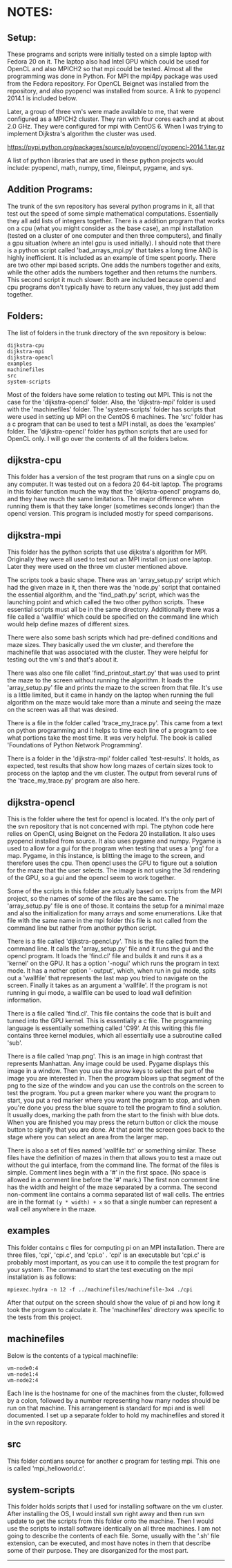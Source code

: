 # NOTES: #

## Setup: ##

These programs and scripts were initially tested on a simple laptop with Fedora 20 on it. The laptop also had Intel GPU which could be used for OpenCL and also MPICH2 so that mpi could be tested. Almost all the programming was done in Python. For MPI the mpi4py package was used from the Fedora repository. For OpenCL Beignet was installed from the repository, and also pyopencl was installed from source. A link to pyopencl 2014.1 is included below.

Later, a group of three vm's were made available to me, that were configured as a MPICH2 cluster. They ran with four cores each and at about 2.0 GHz. They were configured for mpi with CentOS 6. When I was trying to implement Dijkstra's algorithm the cluster was used.

https://pypi.python.org/packages/source/p/pyopencl/pyopencl-2014.1.tar.gz

A list of python libraries that are used in these python projects would include: pyopencl, math, numpy, time, fileinput, pygame, and sys.

## Addition Programs: ##

The trunk of the svn repository has several python programs in it, all that test out the speed of some simple mathematical computations. Essentially they all add lists of integers together. There is a addition program that works on a cpu (what you might consider as the base case), an mpi installation (tested on a cluster of one computer and then three computers), and finally a gpu situation (where an intel gpu is used initially). I should note that there is a python script called 'bad\_arrays\_mpi.py' that takes a long time AND is highly inefficient. It is included as an example of time spent poorly. There are two other mpi based scripts. One adds the numbers together and exits, while the other adds the numbers together and then returns the numbers. This second script it much slower. Both are included because opencl and cpu programs don't typically have to return any values, they just add them together.

## Folders: ##

The list of folders in the trunk directory of the svn repository is below:

```
dijkstra-cpu
dijkstra-mpi
dijkstra-opencl
examples
machinefiles
src
system-scripts
```

Most of the folders have some relation to testing out MPI. This is not the case for the 'dijkstra-opencl' folder. Also, the 'dijkstra-mpi' folder is used with the 'machinefiles' folder. The 'system-scripts' folder has scripts that were used in setting up MPI on the CentOS 6 machines. The 'src' folder has a c program that can be used to test a MPI install, as does the 'examples' folder. The 'dijkstra-opencl' folder has python scripts that are used for OpenCL only. I will go over the contents of all the folders below.

## dijkstra-cpu ##

This folder has a version of the test program that runs on a single cpu on any computer. It was tested out on a fedora 20 64-bit laptop. The programs in this folder function much the way that the 'dijkstra-opencl' programs do, and they have much the same limitations. The major difference when running them is that they take longer (sometimes seconds longer) than the opencl version. This program is included mostly for speed comparisons.

## dijkstra-mpi ##

This folder has the python scripts that use dijkstra's algorithm for MPI. Originally they were all used to test out an MPI install on just one laptop. Later they were used on the three vm cluster mentioned above.

The scripts took a basic shape. There was an 'array\_setup.py' script which had the given maze in it, then there was the 'node.py' script that contained the essential algorithm, and the 'find\_path.py' script, which was the launching point and which called the two other python scripts. These essential scripts must all be in the same directory. Additionally there was a file called a 'wallfile' which could be specified on the command line which would help define mazes of different sizes.

There were also some bash scripts which had pre-defined conditions and maze sizes. They basically used the vm cluster, and therefore the machinefile that was associated with the cluster. They were helpful for testing out the vm's and that's about it.

There was also one file callet 'find\_printout\_start.py' that was used to print the maze to the screen without running the algorithm. It loads the 'array\_setup.py' file and prints the maze to the screen from that file. It's use is a little limited, but it came in handy on the laptop when running the full algorithm on the maze would take more than a minute and seeing the maze on the screen was all that was desired.

There is a file in the folder called 'trace\_my\_trace.py'. This came from a text on python programming and it helps to time each line of a program to see what portions take the most time. It was very helpful. The book is called 'Foundations of Python Network Programming'.

There is a folder in the 'dijkstra-mpi' folder called 'test-results'. It holds, as expected, test results that show how long mazes of certain sizes took to process on the laptop and the vm cluster. The output from several runs of the 'trace\_my\_trace.py' program are also here.

## dijkstra-opencl ##

This is the folder where the test for opencl is located. It's the only part of the svn repository that is not concerned with mpi. The ptyhon code here relies on OpenCl, using Beignet on the Fedora 20 installation. It also uses pyopencl installed from source. It also uses pygame and numpy. Pygame is used to allow for a gui for the program when testing that uses a 'png' for a map. Pygame, in this instance, is blitting the image to the screen, and therefore uses the cpu. Then opencl uses the GPU to figure out a solution for the maze that the user selects. The image is not using the 3d rendering of the GPU, so a gui and the opencl seem to work together.

Some of the scripts in this folder are actually based on scripts from the MPI project, so the names of some of the files are the same. The 'array\_setup.py' file is one of those. It contains the setup for a minimal maze and also the initialization for many arrays and some enumerations. Like that file with the same name in the mpi folder this file is not called from the command line but rather from another python script.

There is a file called 'dijkstra-opencl.py'. This is the file called from the command line. It calls the 'array\_setup.py' file and it runs the gui and the opencl program. It loads the 'find.cl' file and builds it and runs it as a 'kernel' on the GPU. It has a option '-nogui' which runs the program in text mode. It has a nother option '-output', which, when run in gui mode, spits out a 'wallfile' that represents the last map you tried to navigate on the screen. Finally it takes as an argument a 'wallfile'. If the program is not running in gui mode, a wallfile can be used to load wall definition information.

There is a file called 'find.cl'. This file contains the code that is built and turned into the GPU kernel. This is essentially a c file. The programming language is essentially something called 'C99'. At this writing this file contains three kernel modules, which all essentially use a subroutine called 'sub'.

There is a file called 'map.png'. This is an image in high contrast that represents Manhattan. Any image could be used. Pygame displays this image in a window. Then you use the arrow keys to select the part of the image you are interested in. Then the program blows up that segment of the png to the size of the window and you can use the controls on the screen to test the program. You put a green marker where you want the program to start, you put a red marker where you want the program to stop, and when you're done you press the blue square to tell the program to find a solution. It usually does, marking the path from the start to the finish with blue dots. When you are finished you may press the return button or click the mouse button to signify that you are done. At that point the screen goes back to the stage where you can select an area from the larger map.

There is also a set of files named 'wallfile.txt' or something similar. These files have the definition of mazes in them that allows you to test a maze out without the gui interface, from the command line. The format of the files is simple. Comment lines begin with a '#' in the first space. (No space is allowed in a comment line before the '#' mark.) The first non comment line has the width and height of the maze separated by a comma. The second non-comment line contains a comma separated list of wall cells. The entries are in the format `(y * width) + x` so that a single number can represent a wall cell anywhere in the maze.

## examples ##

This folder contains c files for computing pi on an MPI installation. There are three files, 'cpi', 'cpi.c', and 'cpi.o' . 'cpi' is an executable but 'cpi.c' is probably most important, as you can use it to compile the test program for your system. The command to start the test executing on the mpi installation is as follows:

```
mpiexec.hydra -n 12 -f ../machinefiles/machinefile-3x4 ./cpi
```

After that output on the screen should show the value of pi and how long it took the program to calculate it. The 'machinefiles' directory was specific to the tests from this project.

## machinefiles ##

Below is the contents of a typical machinefile:

```
vm-node0:4
vm-node1:4
vm-node2:4
```

Each line is the hostname for one of the machines from the cluster, followed by a colon, followed by a number representing how many nodes should be run on that machine. This arrangement is standard for mpi and is well documented. I set up a separate folder to hold my machinefiles and stored it in the svn repository.

## src ##

This folder contians source for another c program for testing mpi. This one is called 'mpi\_helloworld.c'.

## system-scripts ##

This folder holds scripts that I used for installing software on the vm cluster. After installing the OS, I would install svn right away and then run svn update to get the scripts from this folder onto the machine. Then I would use the scripts to install software identically on all three machines. I am not going to describe the contents of each file. Some, usually with the '.sh' file extension, can be executed, and most have notes in them that describe some of their purpose. They are disorganized for the most part.


---
